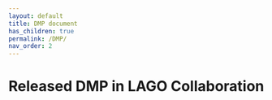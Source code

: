 ```yaml
---
layout: default
title: DMP document
has_children: true
permalink: /DMP/
nav_order: 2
---
```


# Released DMP in LAGO Collaboration
